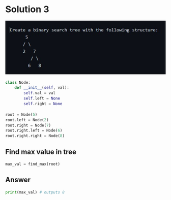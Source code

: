 # Solution 3

![](/binary.jpg)

```python
class Node:
    def __init__(self, val):
        self.val = val
        self.left = None
        self.right = None

root = Node(5)
root.left = Node(2)
root.right = Node(7)
root.right.left = Node(6)
root.right.right = Node(8)
```

## Find max value in tree
```python
max_val = find_max(root)
```

## Answer
```python
print(max_val) # outputs 8
```
